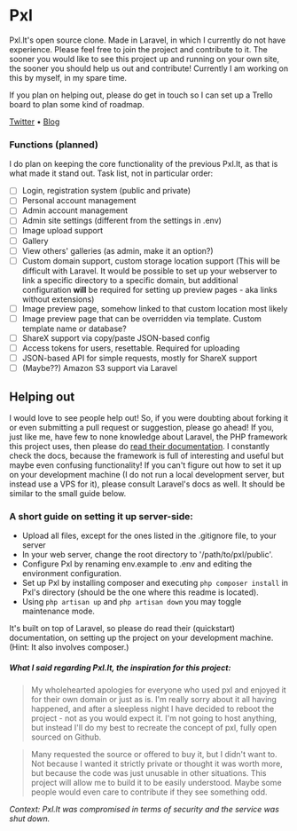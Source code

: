 # Pxl
Pxl.lt's open source clone. Made in Laravel, in which I currently do not have experience.
Please feel free to join the project and contribute to it. The sooner you would like
to see this project up and running on your own site, the sooner you should help us out
and contribute! Currently I am working on this by myself, in my spare time.

If you plan on helping out, please do get in touch so I can set up a Trello board to plan some kind of roadmap.

[Twitter](https://twitter.com/MaxKorlaar) &bull; [Blog](https://maxkorlaar.com/blog)


### Functions (planned)
I do plan on keeping the core functionality of the previous Pxl.lt, as that is what made it stand out.
Task list, not in particular order:
- [ ] Login, registration system (public and private)
- [ ] Personal account management
- [ ] Admin account management
- [ ] Admin site settings (different from the settings in .env)
- [ ] Image upload support
- [ ] Gallery
- [ ] View others' galleries (as admin, make it an option?)
- [ ] Custom domain support, custom storage location support (This will be difficult with Laravel.
It would be possible to set up your webserver to link a specific directory to a specific domain,
but additional configuration **will** be required for setting up preview pages - aka links without extensions)
- [ ] Image preview page, somehow linked to that custom location most likely
- [ ] Image preview page that can be overridden via template. Custom template name or database?
- [ ] ShareX support via copy/paste JSON-based config
- [ ] Access tokens for users, resettable. Required for uploading
- [ ] JSON-based API for simple requests, mostly for ShareX support
- [ ] (Maybe??) Amazon S3 support via Laravel

## Helping out
I would love to see people help out! So, if you were doubting about forking it or even submitting
a pull request or suggestion, please go ahead!
If you, just like me, have few to none knowledge about Laravel, the PHP framework this project uses,
then please do [read their documentation](https://laravel.com/docs/master). I constantly check the docs, because
the framework is full of interesting and useful but maybe even confusing functionality!
If you can't figure out how to set it up on your development machine (I do not run a local development server,
but instead use a VPS for it), please consult Laravel's docs as well.
It should be similar to the small guide below.

### A short guide on setting it up server-side:
* Upload all files, except for the ones listed in the .gitignore file, to your server
* In your web server, change the root directory to '/path/to/pxl/public'.
* Configure Pxl by renaming env.example to .env and editing the environment configuration.
* Set up Pxl by installing composer and executing `php composer install` in Pxl's directory
(should be the one where this readme is located).
* Using `php artisan up` and `php artisan down` you may toggle maintenance mode.

It's built on top of Laravel, so please do read their (quickstart) documentation,
on setting up the project on your development machine. (Hint: It also involves composer.)

##### What I said regarding Pxl.lt, the inspiration for this project:


>My wholehearted apologies for everyone who used pxl and enjoyed it for their own domain or just as is. I'm really sorry about it all having happened, and after a sleepless night I have decided to reboot the project - not as you would expect it. I'm not going to host anything, but instead I'll do my best to recreate the concept of pxl, fully open sourced on Github.

>Many requested the source or offered to buy it, but I didn't want to. Not because I wanted it strictly private or thought it was worth more, but because the code was just unusable in other situations. This project will allow me to build it to be easily understood. Maybe some people would even care to contribute if they see something odd.

_Context: Pxl.lt was compromised in terms of security and the service was shut down._
